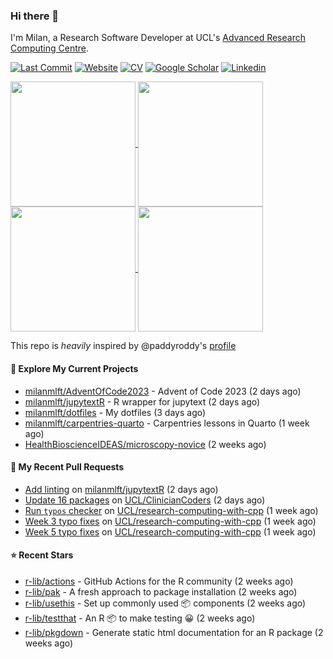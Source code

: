 ### Hi there 👋

I'm Milan, a Research Software Developer at UCL's [Advanced Research Computing
Centre](https://www.ucl.ac.uk/advanced-research-computing/advanced-research-computing-centre).

[![Last Commit](https://img.shields.io/github/last-commit/milanmlft/milanmlft?label=updated)](https://github.com/milanmlft)
[![Website](https://img.shields.io/badge/GitHub%20Pages-222?logo=githubpages&logoColor=fff&style=for-the-badge&style=flat)](https://milanmlft.dev)
[![CV](https://img.shields.io/badge/CV-PDF-pink.svg)](https://milanmlft.dev/uploads/resume.pdf)
[![Google Scholar](https://img.shields.io/badge/Google%20Scholar-4285F4?logo=googlescholar&logoColor=fff&style=for-the-badge&style=flat)](https://scholar.google.com/citations?user=LwW40HQAAAAJ&hl=en)
[![Linkedin](https://img.shields.io/badge/LinkedIn-0A66C2?logo=linkedin&logoColor=fff&style=for-the-badge&style=flat)](http://www.linkedin.com/in/milan-malfait)


<a href="https://github.com/milanmlft/milanmlft#gh-dark-mode-only">
  <img height=200 align="center" src="https://github-readme-stats-paddyroddy.vercel.app/api?username=milanmlft&disable_animations=true&hide_border=true&hide_title=true&include_all_commits=true&rank_icon=github&show=prs_merged,reviews&show_icons=true&theme=tokyonight" />
</a>
<a href="https://github.com/milanmlft/milanmlft#gh-dark-mode-only">
  <img height=200 align="center" src="https://github-readme-stats-paddyroddy.vercel.app/api/top-langs/?username=milanmlft&hide=jupyter%20notebook,html&langs_count=10&layout=compact&theme=tokyonight" />
</a>


<a href="https://github.com/milanmlft/milanmlft#gh-light-mode-only">
  <img height=200 align="center" src="https://github-readme-stats-paddyroddy.vercel.app/api?username=milanmlft&disable_animations=true&hide_border=true&hide_title=true&include_all_commits=true&rank_icon=github&show=prs_merged,reviews&show_icons=true&theme=default" />
</a>
<a href="https://github.com/milanmlft/milanmlft#gh-light-mode-only">
  <img height=200 align="center" src="https://github-readme-stats-paddyroddy.vercel.app/api/top-langs/?username=milanmlft&hide=jupyter%20notebook,html&langs_count=10&layout=compact&theme=default" />
</a>

This repo is _heavily_ inspired by @paddyroddy's [profile](https://github.com/paddyroddy/paddyroddy)

#### 👷 Explore My Current Projects

- [milanmlft/AdventOfCode2023](https://github.com/milanmlft/AdventOfCode2023) - Advent of Code 2023
  (2 days ago)
- [milanmlft/jupytextR](https://github.com/milanmlft/jupytextR) - R wrapper for jupytext
  (2 days ago)
- [milanmlft/dotfiles](https://github.com/milanmlft/dotfiles) - My dotfiles
  (3 days ago)
- [milanmlft/carpentries-quarto](https://github.com/milanmlft/carpentries-quarto) - Carpentries lessons in Quarto
  (1 week ago)
- [HealthBioscienceIDEAS/microscopy-novice](https://github.com/HealthBioscienceIDEAS/microscopy-novice)
  (2 weeks ago)

#### 🔨 My Recent Pull Requests

- [Add linting](https://github.com/milanmlft/jupytextR/pull/7) on [milanmlft/jupytextR](https://github.com/milanmlft/jupytextR)
  (2 days ago)
- [Update 16 packages](https://github.com/UCL/ClinicianCoders/pull/9) on [UCL/ClinicianCoders](https://github.com/UCL/ClinicianCoders)
  (2 days ago)
- [Run `typos` checker](https://github.com/UCL/research-computing-with-cpp/pull/140) on [UCL/research-computing-with-cpp](https://github.com/UCL/research-computing-with-cpp)
  (1 week ago)
- [Week 3 typo fixes](https://github.com/UCL/research-computing-with-cpp/pull/139) on [UCL/research-computing-with-cpp](https://github.com/UCL/research-computing-with-cpp)
  (1 week ago)
- [Week 5 typo fixes](https://github.com/UCL/research-computing-with-cpp/pull/138) on [UCL/research-computing-with-cpp](https://github.com/UCL/research-computing-with-cpp)
  (1 week ago)

#### ⭐ Recent Stars

- [r-lib/actions](https://github.com/r-lib/actions) - GitHub Actions for the R community
  (2 weeks ago)
- [r-lib/pak](https://github.com/r-lib/pak) - A fresh approach to package installation
  (2 weeks ago)
- [r-lib/usethis](https://github.com/r-lib/usethis) - Set up commonly used 📦 components
  (2 weeks ago)
- [r-lib/testthat](https://github.com/r-lib/testthat) - An R 📦 to make testing 😀
  (2 weeks ago)
- [r-lib/pkgdown](https://github.com/r-lib/pkgdown) - Generate static html documentation for an R package
  (2 weeks ago)
